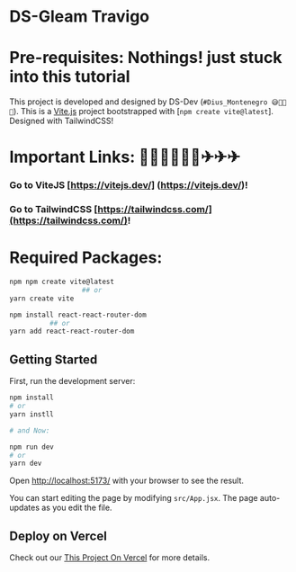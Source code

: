 # DS-Gleam Travigo
# Pre-requisites: Nothings! just stuck into this tutorial
This project is developed and designed by DS-Dev (`#Dius_Montenegro 😅🚀🚀🚀`).
This is a [Vite.js](https://vitejs.dev/) project bootstrapped with [`npm create vite@latest`]. Designed with TailwindCSS!
# Important Links: 📣📢📣📢📣📢✈✈✈
### Go to ViteJS [https://vitejs.dev/] (https://vitejs.dev/)!
### Go to TailwindCSS [https://tailwindcss.com/](https://tailwindcss.com/)!

# Required Packages:
```bash
npm npm create vite@latest
                  ## or
yarn create vite

npm install react-react-router-dom
          ## or
yarn add react-react-router-dom
```

## Getting Started

First, run the development server:

```bash
npm install
# or
yarn instll

# and Now:

npm run dev
# or
yarn dev
```
Open [http://localhost:5173/](http://localhost:5173/) with your browser to see the result.

You can start editing the page by modifying `src/App.jsx`. The page auto-updates as you edit the file.

## Deploy on Vercel
Check out our [This Project On Vercel](ds-gleam-travigo.vercel.app) for more details.
